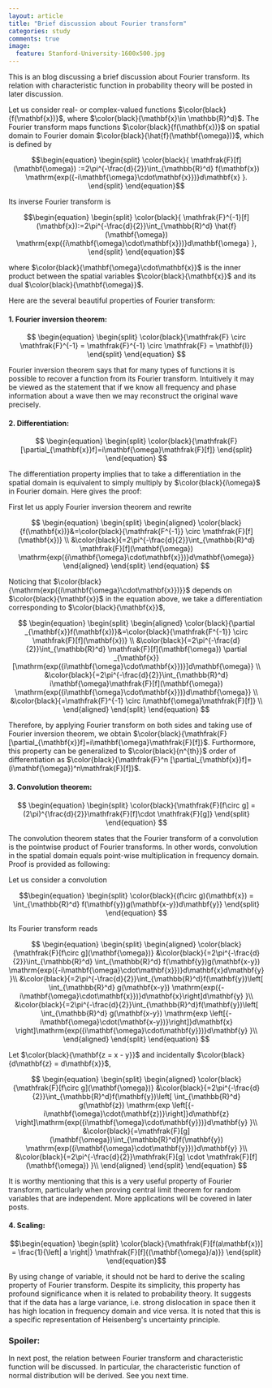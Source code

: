 ```yaml
---
layout: article
title: "Brief discussion about Fourier transform"
categories: study
comments: true
image:
  feature: Stanford-University-1600x500.jpg
---
```


This is an blog discussing a brief discussion about Fourier transform. Its relation with characteristic function in probability theory will be posted in later discussion.

Let us consider real- or complex-valued functions $\color{black}{f(\mathbf{x})}$, where $\color{black}{\mathbf{x}\in \mathbb{R}^d}$. The Fourier transform maps functions $\color{black}{f(\mathbf{x})}$ on spatial domain to Fourier domain $\color{black}{\hat{f}(\mathbf{\omega})}$, which is defined by

$$\begin{equation}
\begin{split}
\color{black}{
\mathfrak{F}[f](\mathbf{\omega}) :=2\pi^{-\frac{d}{2}}\int_{\mathbb{R}^d}
f(\mathbf{x})
\mathrm{exp({-i\mathbf{\omega}\cdot\mathbf{x}})}d\mathbf{x}
  }.
\end{split}
\end{equation}$$


Its inverse Fourier transform is

$$\begin{equation}
\begin{split}
\color{black}{
\mathfrak{F}^{-1}[f](\mathbf{x}):=2\pi^{-\frac{d}{2}}\int_{\mathbb{R}^d}
\hat{f}(\mathbf{\omega})
\mathrm{exp({i\mathbf{\omega}\cdot\mathbf{x}})}d\mathbf{\omega}
  },
\end{split}
\end{equation}$$


where $\color{black}{\mathbf{\omega}\cdot\mathbf{x}}$ is the inner product between the spatial variables $\color{black}{\mathbf{x}}$ and its dual $\color{black}{\mathbf{\omega}}$.

Here are the several beautiful properties of Fourier transform:

#### 1. Fourier inversion theorem:

$$
\begin{equation}
\begin{split}
\color{black}{\mathfrak{F} \circ \mathfrak{F}^{-1} = \mathfrak{F}^{-1} \circ \mathfrak{F} = \mathbf{I}}
\end{split}
\end{equation}
$$

Fourier inversion theorem says that for many types of functions it is possible to recover a function from its Fourier transform. Intuitively it may be viewed as the statement that if we know all frequency and phase information about a wave then we may reconstruct the original wave precisely.

#### 2. Differentiation:

$$
\begin{equation}
\begin{split}
\color{black}{\mathfrak{F} [\partial_{\mathbf{x}}f]=i\mathbf{\omega}\mathfrak{F}[f]}
\end{split}
\end{equation}
$$


The differentiation property implies that to take a differentiation in the spatial domain is equivalent to simply multiply by $\color{black}{i\omega}$ in Fourier domain. Here gives the proof:

First let us apply Fourier inversion theorem and rewrite  



$$
\begin{equation}
\begin{split}
\begin{aligned}
\color{black}{f(\mathbf{x})}&=\color{black}{\mathfrak{F^{-1}} \circ \mathfrak{F}[f](\mathbf{x})} \\
  &\color{black}{=2\pi^{-\frac{d}{2}}\int_{\mathbb{R}^d}
  \mathfrak{F}[f](\mathbf{\omega})
  \mathrm{exp({i\mathbf{\omega}\cdot\mathbf{x}})}d\mathbf{\omega}}
\end{aligned}
\end{split}
\end{equation}
$$

Noticing that $\color{black}{\mathrm{exp({i\mathbf{\omega}\cdot\mathbf{x}})}}$  depends on  $\color{black}{\mathbf{x}}$ in the equation above, we take a differentiation corresponding to  $\color{black}{\mathbf{x}}$,

$$
\begin{equation}
\begin{split}
\begin{aligned}
\color{black}{\partial _{\mathbf{x}}f(\mathbf{x})}&=\color{black}{\mathfrak{F^{-1}} \circ \mathfrak{F}[f](\mathbf{x})} \\
  &\color{black}{=2\pi^{-\frac{d}{2}}\int_{\mathbb{R}^d}
  \mathfrak{F}[f](\mathbf{\omega})
  \partial _{\mathbf{x}}[\mathrm{exp({i\mathbf{\omega}\cdot\mathbf{x}})}]d\mathbf{\omega}} \\
  &\color{black}{=2\pi^{-\frac{d}{2}}\int_{\mathbb{R}^d}
  i\mathbf{\omega}\mathfrak{F}[f](\mathbf{\omega})
  \mathrm{exp({i\mathbf{\omega}\cdot\mathbf{x}})}d\mathbf{\omega}} \\
  &\color{black}{=\mathfrak{F}^{-1} \circ
    i\mathbf{\omega}\mathfrak{F}[f]} \\  
\end{aligned}
\end{split}
\end{equation}
$$

Therefore, by applying Fourier transform on both sides and taking use of Fourier inversion theorem, we obtain $\color{black}{\mathfrak{F} [\partial_{\mathbf{x}}f]=i\mathbf{\omega}\mathfrak{F}[f]}$. Furthormore, this property can be generalized to $\color{black}{n^{th}}$ order of differentiation as $\color{black}{\mathfrak{F}^n [\partial_{\mathbf{x}}f]=(i\mathbf{\omega})^n\mathfrak{F}[f]}$.

#### 3. Convolution theorem:

$$
\begin{equation}
\begin{split}
\color{black}{\mathfrak{F}[f\circ g] = (2\pi)^{\frac{d}{2}}\mathfrak{F}[f]\cdot \mathfrak{F}[g]}
\end{split}
\end{equation}
$$


The convolution theorem states that the Fourier transform of a convolution is the pointwise product of Fourier transforms. In other words, convolution in the spatial domain equals point-wise multiplication in frequency domain. Proof is provided as following:

Let us consider a convolution

$$\begin{equation}
\begin{split}
\color{black}{(f\circ g)(\mathbf{x}) = \int_{\mathbb{R}^d}
f(\mathbf{y})g(\mathbf{x-y})d\mathbf{y}}
\end{split}
\end{equation}
$$

Its Fourier transform reads

$$
\begin{equation}
\begin{split}
\begin{aligned}
\color{black}{\mathfrak{F}[f\circ g](\mathbf{\omega})}
  &\color{black}{=2\pi^{-\frac{d}{2}}\int_{\mathbb{R}^d}
  \int_{\mathbb{R}^d}
  f(\mathbf{y})g(\mathbf{x-y})
  \mathrm{exp({-i\mathbf{\omega}\cdot\mathbf{x}})}d\mathbf{x}d\mathbf{y}
    }\\
  &\color{black}{=2\pi^{-\frac{d}{2}}\int_{\mathbb{R}^d}f(\mathbf{y})\left[
  \int_{\mathbb{R}^d}
  g(\mathbf{x-y})
  \mathrm{exp({-i\mathbf{\omega}\cdot\mathbf{x}})}d\mathbf{x}\right]d\mathbf{y}
    }\\
    &\color{black}{=2\pi^{-\frac{d}{2}}\int_{\mathbb{R}^d}f(\mathbf{y})\left[
    \int_{\mathbb{R}^d}
    g(\mathbf{x-y})
    \mathrm{exp \left[{-i\mathbf{\omega}\cdot(\mathbf{x-y})}\right]}d\mathbf{x}
    \right]\mathrm{exp({i\mathbf{\omega}\cdot\mathbf{y}})}d\mathbf{y}
      }\\
\end{aligned}
\end{split}
\end{equation}
$$


Let $\color{black}{\mathbf{z = x - y}}$ and incidentally $\color{black}{d\mathbf{z} = d\mathbf{x}}$,

$$
\begin{equation}
\begin{split}
\begin{aligned}
\color{black}{\mathfrak{F}[f\circ g](\mathbf{\omega})}
  &\color{black}{=2\pi^{-\frac{d}{2}}\int_{\mathbb{R}^d}f(\mathbf{y})\left[
      \int_{\mathbb{R}^d}
      g(\mathbf{z})
      \mathrm{exp \left[{-i\mathbf{\omega}\cdot(\mathbf{z})}\right]}d\mathbf{z}
      \right]\mathrm{exp({i\mathbf{\omega}\cdot\mathbf{y}})}d\mathbf{y}
        }\\
        &\color{black}{=\mathfrak{F}[g](\mathbf{\omega})\int_{\mathbb{R}^d}f(\mathbf{y})
        \mathrm{exp({i\mathbf{\omega}\cdot\mathbf{y}})}d\mathbf{y}
              }\\
              &\color{black}{=2\pi^{-\frac{d}{2}}\mathfrak{F}[g] \cdot
              \mathfrak{F}[f](\mathbf{\omega})
                    }\\
\end{aligned}
\end{split}
\end{equation}
$$

It is worthy mentioning that this is a very useful property of Fourier transform, particularly when proving central limit theorem for random variables that are independent. More applications will be covered in later posts.

#### 4. Scaling:

$$\begin{equation}
\begin{split}
\color{black}{\mathfrak{F}[f(a\mathbf{x})] = \frac{1}{\left| a \right|}  \mathfrak{F}[f]{(\mathbf{\omega}/a)}}
\end{split}
\end{equation}$$

By using change of variable, it should not be hard to derive the scaling property of Fourier transform. Despite its simplicity, this property has profound significance when it is related to probability theory. It suggests that if the data has a large variance, i.e. strong dislocation in space then it has high location in frequency domain and vice versa. It is noted that this is a specific representation of Heisenberg's uncertainty principle.

### Spoiler:

In next post, the relation between Fourier transform and characteristic function will be discussed. In particular, the characteristic function of normal distribution will be derived. See you next time.
